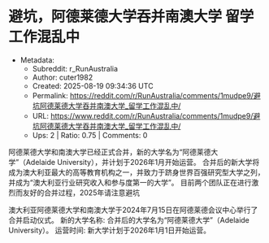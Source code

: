# 避坑，阿德莱德大学吞并南澳大学 留学工作混乱中

- Metadata:
  - Subreddit: r_RunAustralia
  - Author: cuter1982
  - Created: 2025-08-19 09:34:36 UTC
  - Permalink: https://reddit.com/r/RunAustralia/comments/1mudpe9/避坑阿德莱德大学吞并南澳大学_留学工作混乱中/
  - URL: https://www.reddit.com/r/RunAustralia/comments/1mudpe9/避坑阿德莱德大学吞并南澳大学_留学工作混乱中/
  - Ups: 2 | Ratio: 0.75 | Comments: 0


阿德莱德大学和南澳大学已经正式合并，新的大学名为“阿德莱德大学”（Adelaide
University），并计划于2026年1月开始运营。﻿
合并后的新大学将成为澳大利亚最大的高等教育机构之一，并致力于跻身世界百强研究型大学之列，并成为“澳大利亚行业研究收入和参与度第一的大学”。﻿
目前两个团队正在进行激烈而友好的合并过程，2025年请注意避坑

澳大利亚阿德莱德大学和南澳大学于2024年7月15日在阿德莱德会议中心举行了合并启动仪式。﻿
新的大学名称: 合并后的大学名为“阿德莱德大学”（Adelaide University）。﻿
运营时间: 新大学计划于2026年1月1日开始运营。﻿

